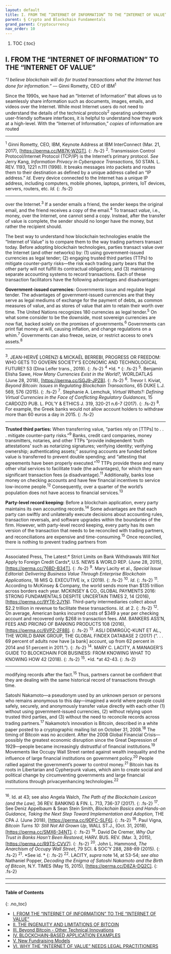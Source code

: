 ```yaml
---
layout: default
title: I. FROM THE “INTERNET OF INFORMATION” TO THE “INTERNET OF VALUE”
parent: § Crypto and Blockchain Fundamentals 
grand_parent: Cryptocurrency 
nav_order: 10 
---
```

<style>
.dont-break-out {
  /* These are technically the same, but use both */
  overflow-wrap: break-word;
  word-wrap: break-word;

  -ms-word-break: break-all;
  /* This is the dangerous one in WebKit, as it breaks things wherever */
  word-break: break-all;
  /* Instead use this non-standard one: */
  word-break: break-word;
}
</style>

<div class="dont-break-out" markdown="1">

1. TOC
{:toc}

## I. FROM THE “INTERNET OF INFORMATION” TO THE “INTERNET OF VALUE”

*“I believe blockchain will do for trusted transactions what the Internet has done for information.”* — Ginni Rometty, CEO of IBM<sup>1</sup>

Since the 1990s, we have had an “Internet of Information” that allows us to seamlessly share information such as documents, images, emails, and videos over the Internet. While most Internet users do not need to understand the details of the technical protocols<sup>2</sup> operating underneath user-friendly software interfaces, it is helpful to understand how they work at a high-level. With the “Internet of Information,” *copies* of information are routed

***
<sup>1</sup> Ginni Rometty, CEO, IBM, Keynote Address at IBM InterConnect (Mar. 21, 2017), [https://perma.cc/M87K-WZGT]. 
{: .fs-2}
<sup>2</sup>. Transmission Control Protocol/Internet Protocol (TCP/IP) is the Internet’s primary protocol. *See* Jerry Kang, *Information Privacy in Cyberspace Transactions,* 50 STAN. L. REV. 1193, 1221 n.111 (1998). It breaks messages into packets and routes them to their destination as defined by a unique address called an “IP address.” *Id.* Every device connected to the Internet has a unique IP address, including computers, mobile phones, laptops, printers, IoT devices, servers, routers, etc. *Id.*
{: .fs-2}
***

over the Internet.<sup>3</sup> If a sender emails a friend, the sender keeps the original email, and the friend receives a copy of the email.<sup>4</sup> To transact *value*, i.e., money, over the Internet, one cannot send a copy. Instead, after the transfer of value is complete, the sender should no longer have the money, but rather the recipient should.

The best way to understand how blockchain technologies enable the “Internet of Value” is to compare them to the way trading partners transact today. Before adopting blockchain technologies, parties transact value over the Internet (and other networks) by: (1) using government-issued currencies as legal tender; (2) engaging trusted third parties (TTPs) to mitigate counter-party risks—the risk each trading party bears that the other party will not fulfill its contractual obligations; and (3) maintaining separate accounting systems to record transactions. Each of these transaction facilitators have the following advantages and disadvantages:

**Government-issued currencies:** Governments issue and regulate legal tender. The advantages of government-issued currencies are that they serve as legal mediums of exchange for the payment of debts, as common measures of value, and as stores of value that aim to retain their worth over time. The United Nations recognizes 180 currencies as legal tender.<sup>5</sup> On what some consider to be the downside, most sovereign currencies are now fiat, backed solely on the promises of governments.<sup>6</sup> Governments can print fiat money at will, causing inflation, and change regulations on a whim.<sup>7</sup> Governments can also freeze, seize, or restrict access to one’s assets.<sup>8</sup>

***
<sup>3</sup>. JEAN-HERVÉ LORENZI & MICKAËL BERREBI, PROGRESS OR FREEDOM: WHO GETS TO GOVERN SOCIETY’S ECONOMIC AND TECHNOLOGICAL FUTURE? 53 (Dina Leifer trans., 2019). 
{: .fs-2}
<sup>4</sup> *Id. *
{: .fs-2}
<sup>5</sup>. Benjamin Elisha Sawe, *How Many Currencies Exist in the World?,* WORLDATLAS (June 28, 2018), [https://perma.cc/SGJ9-JPZB]. 
{: .fs-2}
<sup>6</sup>. Trevor I. Kiviat, *Beyond Bitcoin: Issues in Regulating Blockchain Transactions*, 65 DUKE L.J. 569, 576 (2015). 
{: .fs-2}
<sup>7</sup>. Stephanie A. Lemchuk, *Virtual Whats?: Defining Virtual Currencies in the Face of Conflicting Regulatory Guidances,* 15 CARDOZO PUB. L. POL’Y & ETHICS J. 319, 320-21 n.6-7 (2017). 
{: .fs-2}
<sup>8</sup>. For example, the Greek banks would not allow account holders to withdraw more than 60 euros a day in 2015.
{: .fs-2}
***

**Trusted third parties:** When transferring value, “parties rely on [TTPs] to . . . mitigate counter-party risks.”<sup>9</sup> Banks, credit card companies, money transmitters, notaries, and other TTPs “provide independent ‘truth attestations’ such as notarizing signatures; verifying identity; verifying ownership; authenticating assets;” assuring accounts are funded before value is transferred to prevent double spending; and “attesting that agreements have been properly executed.”<sup>10</sup> TTPs provide these and many other vital services to facilitate trade (the advantages), for which they earn significant transaction fees (a disadvantage).<sup>11</sup> Additionally, banks lose money on checking accounts and have few financial incentives to service low-income people.<sup>12</sup> Consequently, over a quarter of the world’s population does not have access to financial services.<sup>13</sup>

**Party-level record keeping:** Before a blockchain application, every party maintains its own accounting records.<sup>14</sup> Some advantages are that each party can swiftly and unilaterally execute decisions about accounting rules, transaction reversals, and software upgrades within the boundaries of the firm. However, with party-level record keeping, every party has its own version of the transaction that needs to be reconciled with trading partners, and reconciliations are expensive and time-consuming.<sup>15</sup> Once reconciled, there is nothing to prevent trading partners from

***
Associated Press, The Latest:* Strict Limits on Bank Withdrawals Will Not Apply to Foreign Credit Cards*, U.S. NEWS & WORLD REP. (June 28, 2015), [https://perma.cc/76BD-B34T]. 
{: .fs-2}
<sup>9</sup>. Mary Lacity et al., *Special Issue Editorial: Delivering Business Value Through Enterprise Blockchain Applications*, 18 MIS Q. EXECUTIVE ix, x (2019). 
{: .fs-2}
<sup>10</sup>. *Id*. 
{: .fs-2}
<sup>11</sup>. According to McKinsey & Company, the world sends more than $135 trillion across borders each year. MCKINSEY & CO., GLOBAL PAYMENTS 2016: STRONG FUNDAMENTALS DESPITE UNCERTAIN TIMES 2, 14 (2016), [https://perma.cc/9YT6-2JYN]. Third-party intermediaries collect about $2.2 trillion in revenue to facilitate these transactions. *Id*. at 2. 
{: .fs-2}
<sup>12</sup>. On average, American banks incurred costs of $349 a year per checking account and recovered only $268 in transaction fees. AM. BANKERS ASS’N, FEES AND PRICING OF BANKING PRODUCTS 108 (2016), [https://perma.cc/6VPZ-2F8B]. 
{: .fs-2}
<sup>13</sup>. ASLI DEMIRGÜÇ-KUNT ET AL., THE WORLD BANK GROUP, THE GLOBAL FINDEX DATABASE 2 (2017) (“. . . 69 percent of adults now have [a bank] account, up from 62 percent in 2014 and 51 percent in 2011.”). 
{: .fs-2}
<sup>14</sup>. MARY C. LACITY, A MANAGER’S GUIDE TO BLOCKCHAIN FOR BUSINESS: FROM KNOWING WHAT TO KNOWING HOW 42 (2018). 
{: .fs-2}
<sup>15</sup>. *Id. *at 42-43.
{: .fs-2}
***

modifying records after the fact.<sup>15</sup> Thus, partners cannot be confident that they are dealing with the same historical record of transactions through time.

Satoshi Nakamoto—a pseudonym used by an unknown person or persons who remains anonymous to this day—imagined a world where people could safely, securely, and anonymously transfer value directly with each other (1) without using government-issued currencies, (2) without relying upon trusted third parties, and (3) without the need to reconcile records across trading partners.<sup>17</sup> Nakamoto’s innovation is Bitcoin, described in a white paper posted to a cryptographic mailing list on October 31, 2008.<sup>18</sup> The timing of Bitcoin was no accident. After the 2008 Global Financial Crisis—possibly the greatest economic disruption since the Great Depression of 1929—people became increasingly distrustful of financial institutions.<sup>19</sup> Movements like Occupy Wall Street ranted against wealth inequality and the influence of large financial institutions on government policy.<sup>20</sup> People rallied against the government’s power to control money.<sup>21</sup> Bitcoin has its roots in Libertarian and Cypherpunk values, which aim to create social and political change by circumventing governments and large financial institutions through privacyenhancing technologies.<sup>22</sup>

***
<sup>16</sup>. Id. at 43; see also Angela Walch, *The Path of the Blockchain Lexicon (and the Law),* 36 REV. BANKING & FIN. L. 713, 736-37 (2017). 
{: .fs-2}
<sup>17</sup>. See Deniz Appelbaum & Sean Stein Smith, *Blockchain Basics and Hands-on Guidance, Taking the Next Step Toward Implementation and Adoption,* THE CPA J. (June 2018), [https://perma.cc/9DFC-SLF6]. 
{: .fs-2}
<sup>18</sup>. Paul Vigna, *Bitcoin Turns 10: Still Not All Grown Up*, WALL ST.J., (Oct. 31, 2018), [https://perma.cc/SMX6-34NT]. 
{: .fs-2}
<sup>19</sup>. David De Cremer, *Why Our Trust in Banks Hasn’t Been Restored*, HARV. BUS. REV. (Mar. 3, 2015), [https://perma.cc/R9TS-CVV7]. 
{: .fs-2}
<sup>20</sup>. John L. Hammond, *The Anarchism of Occupy Wall Street*, 79 SCI. & SOC’Y 288, 288-89 (2015). 
{: .fs-2}
<sup>21</sup>. *See id. *
{: .fs-2}
<sup>22</sup>. LACITY, *supra* note 14, at 53-54; *see also* Nathaniel Popper, *Decoding the Enigma of Satoshi Nakamoto and the Birth of Bitcoin,* N.Y. TIMES (May 15, 2015), [https://perma.cc/D8ZA-DQ2C].
{: .fs-2}
***

***

#### Table of Contents
{: .no_toc}
<ul><li> <a href="http://localhost:4000/docs/cryptocurrency/crypto-and-blockchain-fundamentals-1/">I. FROM THE “INTERNET OF INFORMATION” TO THE “INTERNET OF VALUE”</a></li><li> <a href="http://localhost:4000/docs/cryptocurrency/crypto-and-blockchain-fundamentals-2/">II. THE INGENUITY AND LIMITATIONS OF BITCOIN</a></li><li> <a href="http://localhost:4000/docs/cryptocurrency/crypto-and-blockchain-fundamentals-3/">III. Beyond Bitcoin - Other Technical Innovations</a></li><li> <a href="http://localhost:4000/docs/cryptocurrency/crypto-and-blockchain-fundamentals-4/">IV. BLOCKCHAIN-BASED APPLICATION EXAMPLES</a></li><li> <a href="http://localhost:4000/docs/cryptocurrency/crypto-and-blockchain-fundamentals-5/">V. New Fundraising Models</a></li><li> <a href="http://localhost:4000/docs/cryptocurrency/crypto-and-blockchain-fundamentals-6/">VI. WHY THE “INTERNET OF VALUE” NEEDS LEGAL PRACTITIONERS</a></li></ul>
</div>
